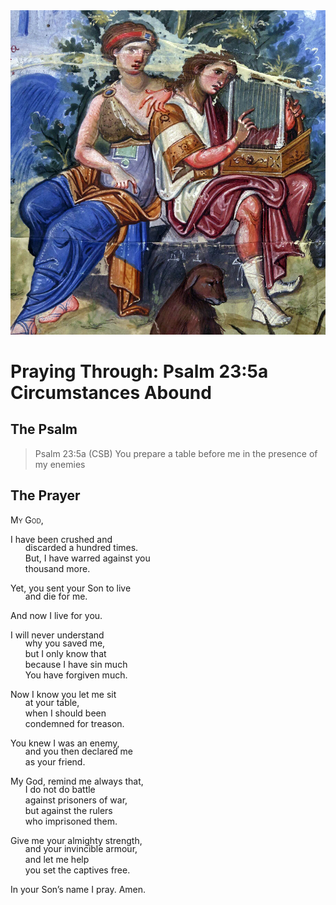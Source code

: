 <img class="intro-right" src="art-paris-psalter.jpg">

<style>
  li {list-style-type: none;}
  p + ul {
    margin-top: -18px;
}
</style>

# Praying Through: Psalm 23:5a Circumstances Abound

## The Psalm

>Psalm 23:5a (CSB)   You prepare a table before me in the presence of my enemies

## The Prayer

<div style='font-variant: small-caps;'>
My God,
</div>

I have been crushed and
* discarded a hundred times.
* But, I have warred against you
* thousand more.

Yet, you sent your Son to live
* and die for me.

And now I live for you.

I will never understand
* why you saved me,
* but I only know that
* because I have sin much
* You have forgiven much.

Now I know you let me sit
* at your table,
* when I should been
* condemned for treason.

You knew I was an enemy,
* and you then declared me
* as your friend.

My God, remind me always that,
* I do not do battle
* against prisoners of war,
* but against the rulers
* who imprisoned them.

Give me your almighty strength,
* and your invincible armour,
* and let me help
* you set the captives free.

In your Son’s name I pray. Amen.
